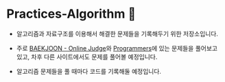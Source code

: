 Practices-Algorithm 🎯
===
* 알고리즘과 자료구조를 이용해서 해결한 문제들을 기록해두기 위한 저장소입니다.

* 주로 [BAEKJOON - Online Judge](https://www.acmicpc.net/)와 [Programmers](https://programmers.co.kr/)에 있는 문제들을 풀어보고 있고, 차후 다른 사이트에서도 문제를 풀어볼 예정입니다.

* 알고리즘 문제들을 풀 때마다 코드를 기록해둘 예정입니다. 
